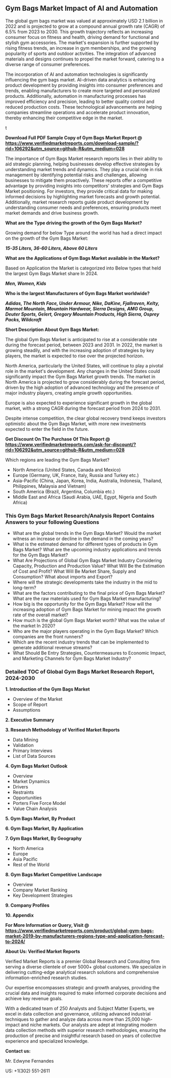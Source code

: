 <h2>Gym Bags Market Impact of AI and Automation</h2><p>The global gym bags market was valued at approximately USD 2.1 billion in 2022 and is projected to grow at a compound annual growth rate (CAGR) of 6.5% from 2023 to 2030. This growth trajectory reflects an increasing consumer focus on fitness and health, driving demand for functional and stylish gym accessories. The market's expansion is further supported by rising fitness trends, an increase in gym memberships, and the growing popularity of sports and outdoor activities. The integration of advanced materials and designs continues to propel the market forward, catering to a diverse range of consumer preferences.</p><p>The incorporation of AI and automation technologies is significantly influencing the gym bags market. AI-driven data analytics is enhancing product development by providing insights into consumer preferences and trends, enabling manufacturers to create more targeted and personalized products. Additionally, automation in manufacturing processes has improved efficiency and precision, leading to better quality control and reduced production costs. These technological advancements are helping companies streamline operations and accelerate product innovation, thereby enhancing their competitive edge in the market.</p>t</p><p id="" class=""><strong>Download Full PDF Sample Copy of Gym Bags Market Report @ <a href="https://www.verifiedmarketreports.com/download-sample/?rid=106292&utm_source=github-R&utm_medium=028" target="_blank">https://www.verifiedmarketreports.com/download-sample/?rid=106292&utm_source=github-R&utm_medium=028</a></strong></p><p>The importance of&nbsp;Gym Bags Market research reports lies in their ability to aid strategic planning, helping businesses develop effective strategies by understanding market trends and dynamics. They play a crucial role in risk management by identifying potential risks and challenges, allowing businesses to mitigate them proactively. These reports offer a competitive advantage by providing insights into competitors' strategies and Gym Bags Market positioning. For investors, they provide critical data for making informed decisions by highlighting market forecasts and growth potential. Additionally, market research reports guide product development by understanding consumer needs and preferences, ensuring products meet market demands and drive business growth.</p><p><strong>What are the&nbsp;Type driving the growth of the Gym Bags Market?</strong></p><p id="" class="">Growing demand for below Type around the world has had a direct impact on the growth of the Gym Bags Market:</p><em><strong>15-35 Liters, 36-60 Liters, Above 60 Liters</strong></em></p><strong>What are the&nbsp;Applications&nbsp;of Gym Bags Market available in the Market?</strong></p><p id="" class="">Based on Application the Market is categorized into Below types that held the largest Gym Bags Market share In 2024.</p><em><strong>Men, Women, Kids</strong></em></p><strong>Who is the largest Manufacturers of Gym Bags Market worldwide?</strong></p><p><em><strong>Adidas, The North Face, Under Armour, Nike, DaKine, Fjallraven, Kelty, Marmot Mountain, Mountain Hardwear, Sierra Designs, AMG Group, Deuter Sports, Gelert, Gregory Mountain Products, High Sierra, Osprey Packs, Wildcraft</strong></em></p><p id="" class=""><strong>Short Description About Gym Bags Market:</strong></p><p>The global Gym Bags Market is anticipated to rise at a considerable rate during the forecast period, between 2023 and 2031. In 2022, the market is growing steadily, and with the increasing adoption of strategies by key players, the market is expected to rise over the projected horizon.</p><p>North America, particularly the United States, will continue to play a pivotal role in the market's development. Any changes in the United States could significantly impact the Gym Bags Market growth trends. The market in North America is projected to grow considerably during the forecast period, driven by the high adoption of advanced technology and the presence of major industry players, creating ample growth opportunities.</p><p>Europe is also expected to experience significant growth in the global market, with a strong CAGR during the forecast period from 2024 to 2031.</p><p>Despite intense competition, the clear global recovery trend keeps investors optimistic about the Gym Bags Market, with more new investments expected to enter the field in the future.</p><p id="" class=""><strong>Get Discount On The Purchase Of This Report @ <a href="https://www.verifiedmarketreports.com/ask-for-discount/?rid=106292&utm_source=github-R&utm_medium=028" target="_blank">https://www.verifiedmarketreports.com/ask-for-discount/?rid=106292&utm_source=github-R&utm_medium=028</a></strong></p>Which regions are leading the Gym Bags Market?</p><ul><li>North America (United States, Canada and Mexico)</li><li>Europe (Germany, UK, France, Italy, Russia and Turkey etc.)</li><li>Asia-Pacific (China, Japan, Korea, India, Australia, Indonesia, Thailand, Philippines, Malaysia and Vietnam)</li><li>South America (Brazil, Argentina, Columbia etc.)</li><li>Middle East and Africa (Saudi Arabia, UAE, Egypt, Nigeria and South Africa)</li></ul><h3 id="" class="">This Gym Bags Market Research/Analysis Report Contains Answers to your following Questions</h3><ul><li>What are the global trends in the Gym Bags Market? Would the market witness an increase or decline in the demand in the coming years?</li><li>What is the estimated demand for different types of products in Gym Bags Market? What are the upcoming industry applications and trends for the Gym Bags Market?</li><li>What Are Projections of Global Gym Bags Market Industry Considering Capacity, Production and Production Value? What Will Be the Estimation of Cost and Profit? What Will Be Market Share, Supply and Consumption? What about imports and Export?</li><li>Where will the strategic developments take the industry in the mid to long-term?</li><li>What are the factors contributing to the final price of Gym Bags Market? What are the raw materials used for Gym Bags Market manufacturing?</li><li>How big is the opportunity for the Gym Bags Market? How will the increasing adoption of Gym Bags Market for mining impact the growth rate of the overall market?</li><li>How much is the global Gym Bags Market worth? What was the value of the market In 2020?</li><li>Who are the major players operating in the Gym Bags Market? Which companies are the front runners?</li><li>Which are the recent industry trends that can be implemented to generate additional revenue streams?</li><li>What Should Be Entry Strategies, Countermeasures to Economic Impact, and Marketing Channels for Gym Bags Market Industry?</li></ul><h3 id="" class="">Detailed TOC of Global Gym Bags Market Research Report, 2024-2030</h3><p id="" class=""><strong>1. Introduction of the Gym Bags Market</strong></p><ul><li>Overview of the Market</li><li>Scope of Report</li><li>Assumptions</li></ul><p id="" class=""><strong>2. Executive Summary</strong></p><p id="" class=""><strong>3. Research Methodology of Verified Market Reports</strong></p><ul><li>Data Mining</li><li>Validation</li><li>Primary Interviews</li><li>List of Data Sources</li></ul><p id="" class=""><strong>4. Gym Bags Market Outlook</strong></p><ul><li>Overview</li><li>Market Dynamics</li><li>Drivers</li><li>Restraints</li><li>Opportunities</li><li>Porters Five Force Model</li><li>Value Chain Analysis</li></ul><p id="" class=""><strong>5. Gym Bags Market, By Product</strong></p><p id="" class=""><strong>6. Gym Bags Market, By Application</strong></p><p id="" class=""><strong>7. Gym Bags Market, By Geography</strong></p><ul><li>North America</li><li>Europe</li><li>Asia Pacific</li><li>Rest of the World</li></ul><p id="" class=""><strong>8. Gym Bags Market Competitive Landscape</strong></p><ul><li>Overview</li><li>Company Market Ranking</li><li>Key Development Strategies</li></ul><p id="" class=""><strong>9. Company Profiles</strong></p><p id="" class=""><strong>10. Appendix</strong></p><p id="" class=""><strong>For More Information or Query, Visit @ <a href="https://www.verifiedmarketreports.com/product/global-gym-bags-market-2019-by-manufacturers-regions-type-and-application-forecast-to-2024/" target="_blank">https://www.verifiedmarketreports.com/product/global-gym-bags-market-2019-by-manufacturers-regions-type-and-application-forecast-to-2024/</a></strong></p><p id="" class=""><strong>About Us: Verified Market Reports</strong></p><p id="" class="">Verified Market Reports is a premier Global Research and Consulting firm serving a diverse clientele of over 5000+ global customers. We specialize in delivering cutting-edge analytical research solutions and comprehensive information-enriched research studies.</p><p id="" class="">Our expertise encompasses strategic and growth analyses, providing the crucial data and insights required to make informed corporate decisions and achieve key revenue goals.</p><p id="" class="">With a dedicated team of 250 Analysts and Subject Matter Experts, we excel in data collection and governance, utilizing advanced industrial techniques to gather and analyze data across more than 25,000 high-impact and niche markets. Our analysts are adept at integrating modern data collection methods with superior research methodologies, ensuring the production of precise and insightful research based on years of collective experience and specialized knowledge.</p><p id="" class=""><strong>Contact us:</strong></p><p id="" class="">Mr. Edwyne Fernandes</p><p id="" class="">US: +1(302) 551-2611</p>